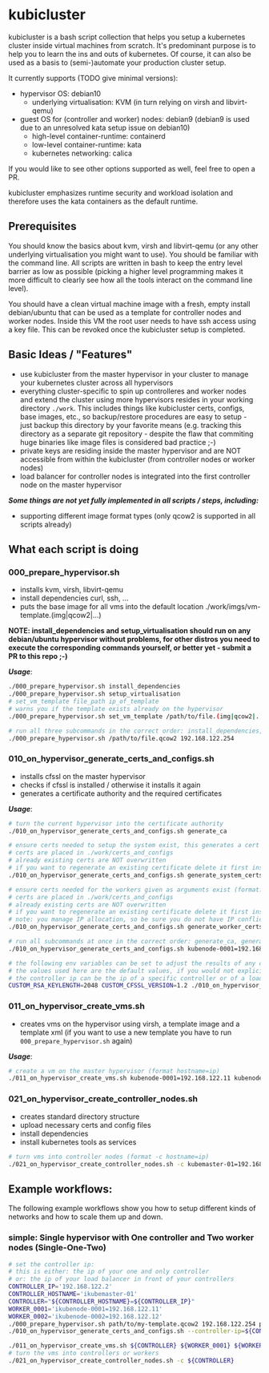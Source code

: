 # kubicluster

kubicluster is a bash script collection that helps you setup a kubernetes cluster inside virtual machines from scratch. It's predominant purpose is to help you to learn the ins and outs of kubernetes. Of course, it can also be used as a basis to (semi-)automate your production cluster setup.

It currently supports (TODO give minimal versions):
* hypervisor OS: debian10
  * underlying virtualisation: KVM (in turn relying on virsh and libvirt-qemu)
* guest OS for (controller and worker) nodes: debian9 (debian9 is used due to an unresolved kata setup issue on debian10)
  * high-level container-runtime: containerd
  * low-level container-runtime: kata
  * kubernetes networking: calica

If you would like to see other options supported as well, feel free to open a PR.

kubicluster emphasizes runtime security and workload isolation and therefore uses the kata containers as the default runtime.

## Prerequisites

You should know the basics about kvm, virsh and libvirt-qemu (or any other underlying virtualisation you might want to use). You should be familiar with the command line. All scripts are written in bash to keep the entry level barrier as low as possible (picking a higher level programming makes it more difficult to clearly see how all the tools interact on the command line level).

You should have a clean virtual machine image with a fresh, empty install debian/ubuntu that can be used as a template for controller nodes and worker nodes. Inside this VM the root user needs to have ssh access using a key file. This can be revoked once the kubicluster setup is completed.

## Basic Ideas / "Features"

* use kubicluster from the master hypervisor in your cluster to manage your kubernetes cluster across all hypervisors
* everything cluster-specific to spin up controlleres and worker nodes and extend the cluster using more hypervisors resides in your working directory `./work`. This includes things like kubicluster certs, configs, base images, etc., so backup/restore procedures are easy to setup - just backup this directory by your favorite means (e.g. tracking this directory as a separate git repository - despite the flaw that commiting huge binaries like image files is considered bad practice ;-)
* private keys are residing inside the master hypervisor and are NOT accessible from within the kubicluster (from controller nodes or worker nodes)
* load balancer for controller nodes is integrated into the first controller node on the master hypervisor

***Some things are not yet fully implemented in all scripts / steps, including:***
* supporting different image format types (only qcow2 is supported in all scripts already)

## What each script is doing

### 000_prepare_hypervisor.sh
* installs kvm, virsh, libvirt-qemu
* install dependencies curl, ssh, ...
* puts the base image for all vms into the default location ./work/imgs/vm-template.(img|qcow2|...)

**NOTE: install_dependencies and setup_virtualisation should run on any debian/ubuntu hypervisor without problems, for other distros you need to execute the corresponding commands yourself, or better yet - submit a PR to this repo ;-)**

***Usage***:
```bash
./000_prepare_hypervisor.sh install_dependencies
./000_prepare_hypervisor.sh setup_virtualisation
# set_vm_template file_path ip_of_template
# warns you if the template exists already on the hypervisor
./000_prepare_hypervisor.sh set_vm_template /path/to/file.(img|qcow2|...) 192.168.122.254

# run all three subcommands in the correct order: install_dependencies, setup_virtualisation, set_vm_template
./000_prepare_hypervisor.sh /path/to/file.qcow2 192.168.122.254
```

### 010_on_hypervisor_generate_certs_and_configs.sh
* installs cfssl on the master hypervisor
* checks if cfssl is installed / otherwise it installs it again
* generates a certificate authority and the required certificates

***Usage***:
```bash
# turn the current hypervisor into the certificate authority
./010_on_hypervisor_generate_certs_and_configs.sh generate_ca

# ensure certs needed to setup the system exist, this generates a cert for the following entitites: admin kube-controller-man kube-proxy kube-scheduler
# certs are placed in ./work/certs_and_configs
# already existing certs are NOT overwritten
# if you want to regenerate an existing certificate delete it first inside ./work/certs_and_configs
./010_on_hypervisor_generate_certs_and_configs.sh generate_system_certs

# ensure certs needed for the workers given as arguments exist (format: hostname=ip_on_hypervisor)
# certs are placed in ./work/certs_and_configs
# already existing certs are NOT overwritten
# if you want to regenerate an existing certificate delete it first inside ./work/certs_and_configs
# note: you manage IP allocation, so be sure you do not have IP conflicts between worker nodes on the same hypervisor
./010_on_hypervisor_generate_certs_and_configs.sh generate_worker_certs kubenode-0001=192.168.122.11 kubenode-0002=192.168.122.12

# run all subcommands at once in the correct order: generate_ca, generate_system_certs, generate_worker_certs
./010_on_hypervisor_generate_certs_and_configs.sh kubenode-0001=192.168.122.11 kubenode-0002=192.168.122.12

# the following env variables can be set to adjust the results of any command of this script
# the values used here are the default values, if you would not explicitely set the variable
# the controller ip can be the ip of a specific controller or of a load balancer in front of the controllers
CUSTOM_RSA_KEYLENGTH=2048 CUSTOM_CFSSL_VERSION=1.2 ./010_on_hypervisor_generate_certs_and_configs.sh --controller-ip=192.168.122.2 kubenode-0001=192.168.122.11 kubenode-0002=192.168.122.12
```

### 011_on_hypervisor_create_vms.sh
* creates vms on the hypervisor using virsh, a template image and a template xml (if you want to use a new template you have to run `000_prepare_hypervisor.sh` again)

***Usage***:
```bash
# create a vm on the master hypervisor (format hostname=ip)
./011_on_hypervisor_create_vms.sh kubenode-0001=192.168.122.11 kubenode-0002=192.168.122.12
```

### 021_on_hypervisor_create_controller_nodes.sh
* creates standard directory structure
* upload necessary certs and config files
* install dependencies
* install kubernetes tools as services

```bash
# turn vms into controller nodes (format -c hostname=ip)
./021_on_hypervisor_create_controller_nodes.sh -c kubemaster-01=192.168.122.03 -c kubemaster-0002=192.168.122.04
```

## Example workflows:

The following example workflows show you how to setup different kinds of networks and how to scale them up and down.

### simple: Single hypervisor with One controller and Two worker nodes (Single-One-Two)
```bash
# set the controller ip:
# this is either: the ip of your one and only controller
# or: the ip of your load balancer in front of your controllers
CONTROLLER_IP='192.168.122.2'
CONTROLLER_HOSTNAME='ikubemaster-01'
CONTROLLER="${CONTROLLER_HOSTNAME}=${CONTROLLER_IP}"
WORKER_0001='ikubenode-0001=192.168.122.11'
WORKER_0002='ikubenode-0002=192.168.122.12'
./000_prepare_hypervisor.sh path/to/my-template.qcow2 192.168.122.254 path/to/my-template-root_rsa
./010_on_hypervisor_generate_certs_and_configs.sh --controller-ip=${CONTROLLER_IP} --controller-hostname=${CONTROLLER_HOSTNAME} -n ${WORKER_0001} -n ${WORKER_0002}

./011_on_hypervisor_create_vms.sh ${CONTROLLER} ${WORKER_0001} ${WORKER_0002}
# turn the vms into controllers or workers
./021_on_hypervisor_create_controller_nodes.sh -c ${CONTROLLER}

```
